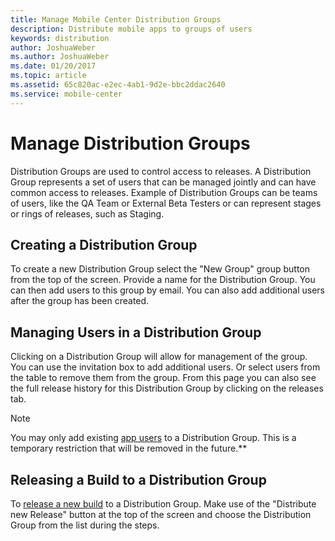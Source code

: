 ```yaml
---
title: Manage Mobile Center Distribution Groups
description: Distribute mobile apps to groups of users
keywords: distribution
author: JoshuaWeber
ms.author: JoshuaWeber
ms.date: 01/20/2017
ms.topic: article
ms.assetid: 65c820ac-e2ec-4ab1-9d2e-bbc2ddac2640
ms.service: mobile-center
---
```


# Manage Distribution Groups

Distribution Groups are used to control access to releases. A Distribution Group represents a set of users that can be managed jointly and can have common access to releases. Example of Distribution Groups can be teams of users, like the QA Team or External Beta Testers or can represent stages or rings of releases, such as Staging.

## Creating a Distribution Group

To create a new Distribution Group select the "New Group" group button from the top of the screen. Provide a name for the Distribution Group. You can then add users to this group by email. You can also add additional users after the group has been created.

## Managing Users in a Distribution Group

Clicking on a Distribution Group will allow for management of the group. You can use the invitation box to add additional users. Or select users from the table to remove them from the group. From this page you can also see the full release history for this Distribution Group by clicking on the releases tab.

> [!NOTE]
> You may only add existing [app users][app_users] to a Distribution Group. This is a temporary restriction that will be removed in the future.**

## Releasing a Build to a Distribution Group

To [release a new build][upload] to a Distribution Group. Make use of the "Distribute new Release" button at the top of the screen and choose the Distribution Group from the list during the steps.

[app_users]: ~/dashboard/index.md
[upload]: ~/distribution/uploading.md

